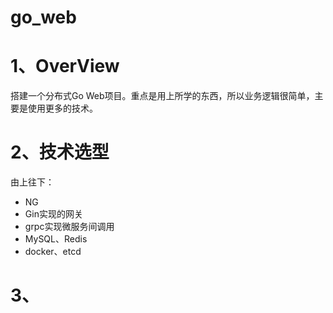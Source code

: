 # go_web

# 1、OverView
搭建一个分布式Go Web项目。重点是用上所学的东西，所以业务逻辑很简单，主要是使用更多的技术。

# 2、技术选型
由上往下：
- NG
- Gin实现的网关
- grpc实现微服务间调用
- MySQL、Redis
- docker、etcd

# 3、
